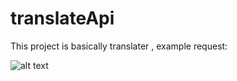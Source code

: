 # translateApi
 This project is basically translater , example request: 
 
![alt text](https://i.hizliresim.com/nocf7ty.png) 
